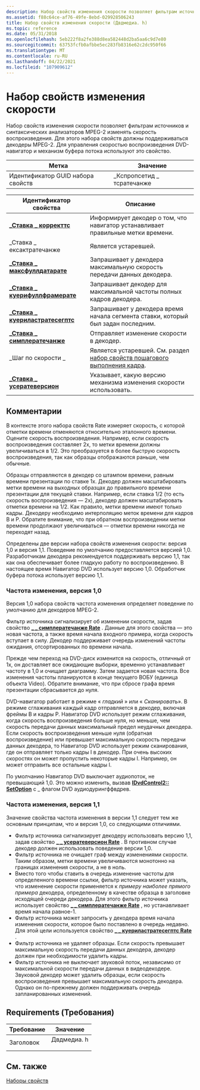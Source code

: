 ```yaml
---
description: Набор свойств изменения скорости позволяет фильтрам источников и синтаксических анализаторов MPEG-2 изменять скорость воспроизведения. Для этого набора свойств должны поддерживаться декодеры MPEG-2. Для управления скоростью воспроизведения DVD-навигатор и механизм буфера потока используют это свойство.
ms.assetid: f88c64ce-af76-49fe-8ebd-029928506243
title: Набор свойств изменения скорости (Двдмедиа. h)
ms.topic: reference
ms.date: 05/31/2018
ms.openlocfilehash: 5eb222f8a2fe388d8ea582448d2ba5aa6c9d7e80
ms.sourcegitcommit: 63753fcfb0afbbe5ec283fb8316e62c2dc950f66
ms.translationtype: MT
ms.contentlocale: ru-RU
ms.lasthandoff: 04/22/2021
ms.locfileid: "107909612"
---
```

# <a name="rate-change-property-set"></a>Набор свойств изменения скорости

Набор свойств изменения скорости позволяет фильтрам источников и синтаксических анализаторов MPEG-2 изменять скорость воспроизведения. Для этого набора свойств должны поддерживаться декодеры MPEG-2. Для управления скоростью воспроизведения DVD-навигатор и механизм буфера потока используют это свойство.



| Метка | Значение |
|-------------------|-------------------------------|
| Идентификатор GUID набора свойств | \_Кспропсетид \_ тсратечанже |



 



| Идентификатор свойства                                                                   | Описание                                                                            |
|-------------------------------------------------------------------------------|----------------------------------------------------------------------------------------|
| [**\_Ставка \_ корректтс**](am-rate-correctts-property.md)                     | Информирует декодер о том, что навигатор устанавливает правильные метки времени.             |
| \_Ставка \_ ексактратечанже                                                     | Является устаревшей.                                                                              |
| [**\_Ставка \_ максфуллдатарате**](am-rate-maxfulldatarate-property.md)         | Запрашивает у декодера максимальную скорость передачи данных декодера.                               |
| [**\_Ставка \_ куерифуллфрамерате**](am-rate-queryfullframerate-property.md)   | Запрашивает декодер для максимальной частоты полных кадров декодера.                         |
| [**\_Ставка \_ куериластратесегптс**](am-rate-querylastratesegpts-property.md) | Запрашивает у декодера время начала сегмента ставки, который был задан последним. |
| [**\_Ставка \_ симплератечанже**](am-rate-simpleratechange-property.md)       | Отправляет изменение скорости в декодер.                                                    |
| \_Шаг по скорости \_                                                                | Является устаревшей. См. раздел [набор свойств пошагового выполнения кадра](frame-stepping-property-set.md).          |
| [**\_Ставка \_ усератеверсион**](am-rate-userateversion-property.md)           | Указывает, какую версию механизма изменения скорости использовать.                           |



 

## <a name="remarks"></a>Комментарии

В контексте этого набора свойств Rate измеряет скорость, с которой отметки времени отменяются относительно эталонного времени. Оцените скорость воспроизведения. Например, если скорость воспроизведения составляет 2x, то метки времени должны увеличиваться в 1/2. Это преобразуется в более быструю скорость воспроизведения, так как образцы отображаются раньше, чем обычные.

Образцы отправляются в декодер со штампом времени, равным времени презентации по ставке 1x. Декодер должен масштабировать метки времени на выходных образцах до правильного времени презентации для текущей ставки. Например, если ставка 1/2 (то есть скорость воспроизведения — 2x), декодер должен масштабировать отметки времени на 1/2. Как правило, метки времени имеют только кадры. Декодеру необходимо интерполяцию меток времени для кадров B и P. Обратите внимание, что при обратном воспроизведении метки времени продолжают увеличиваться — отметки времени никогда не переходят назад.

Определены две версии набора свойств изменения скорости: версия 1,0 и версия 1,1. Поведение по умолчанию предоставляется версией 1,0. Разработчикам декодера рекомендуется поддерживать версию 1,1, так как она обеспечивает более гладкую работу по воспроизведению. В настоящее время Навигатор DVD использует версию 1,0. Обработчик буфера потока использует версию 1,1.

### <a name="rate-change-version-10"></a>Частота изменения, версия 1,0

Версия 1,0 набора свойств частота изменения определяет поведение по умолчанию для декодеров MPEG-2.

Фильтр источника сигнализирует об изменении скорости, задав свойство [**\_ \_ симплератечанже Rate**](am-rate-simpleratechange-property.md) . Данные для этого свойства — это новая частота, а также время начала входного примера, когда скорость вступает в силу. Декодер поддерживает очередь изменений частоты ожидания, отсортированных по времени начала.

Прежде чем переход на DVD-диск изменится на скорость, отличный от 1x, он доставляет все ожидающие выборки, временно устанавливает частоту в 1,0 и очищает диаграмму. Затем задается новая частота. Все изменения частоты планируются в конце текущего ВОБУ (единица объекта Video). Обратите внимание, что при сбросе графа время презентации сбрасывается до нуля.

DVD-навигатор работает в режиме « *гладкий* » или « *Сканировать*». В режиме сглаживания каждый кадр отправляется в декодер, включая фреймы B и кадры P. Навигатор DVD использует режим сглаживания, когда скорость воспроизведения больше нуля, но меньше, чем скорость передачи данных максимальный предел неудачных декодера. Если скорость воспроизведения меньше нуля (обратная воспроизведение) или превышает максимальную скорость передачи данных декодера, то Навигатор DVD использует режим сканирования, где он отправляет только кадры I в декодер. При очень высоких скоростях он может пропустить некоторые кадры I. Например, он может отправить все остальные кадры I.

По умолчанию Навигатор DVD выключает аудиопоток, не превышающий 1,0. Это можно изменить, вызвав [**IDvdControl2:: SetOption**](/windows/desktop/api/Strmif/nf-strmif-idvdcontrol2-setoption) с \_ флагом DVD аудиодурингффвдрев.

### <a name="rate-change-version-11"></a>Частота изменения, версия 1,1

Значение свойства частота изменения в версии 1,1 следует тем же основным принципам, что и версия 1,0, со следующими отличиями.

-   Фильтр источника сигнализирует декодеру использовать версию 1,1, задав свойство [**\_ \_ усератеверсион Rate**](am-rate-userateversion-property.md) . В противном случае декодер должен использовать поведение версии 1,0.
-   Фильтр источника не очищает граф между изменениями скорости. Таким образом, метки времени увеличиваются монотонно на границах изменения скорости, а не в ноль.
-   Вместо того чтобы ставить в очередь изменение частоты для определенного времени ссылки, фильтр источника может указать, что изменение скорости применяется к *примеру наиболее прямого примера* декодера, определенному в качестве образца в заголовке исходящей очереди декодера. Для этого фильтр источника использует свойство [**\_ \_ симплератечанже Rate**](am-rate-simpleratechange-property.md) , но устанавливает время начала равное-1.
-   Фильтр источника может запросить у декодера время начала изменения скорости, которое было поставлено в очередь недавно. Для этой цели используется свойство [**\_ \_ куериластратесегптс Rate**](am-rate-querylastratesegpts-property.md) .
-   Фильтр источника не удаляет образцы. Если скорость превышает максимальную скорость передачи данных декодера, декодер должен при необходимости удалить кадры.
-   Фильтр источника не выключает звуковой поток, независимо от максимальной скорости передачи данных в видеодекодере. Звуковой декодер может удалить образцы, если скорость воспроизведения превышает максимальную скорость декодера. Однако он по-прежнему должен поддерживать очередь запланированных изменений.

## <a name="requirements"></a>Requirements (Требования)



| Требование | Значение |
|-------------------|---------------------------------------------------------------------------------------|
| Заголовок<br/> | <dl> <dt>Двдмедиа. h</dt> </dl> |



## <a name="see-also"></a>См. также

<dl> <dt>

[Наборы свойств](property-sets.md)
</dt> </dl>

 

 




